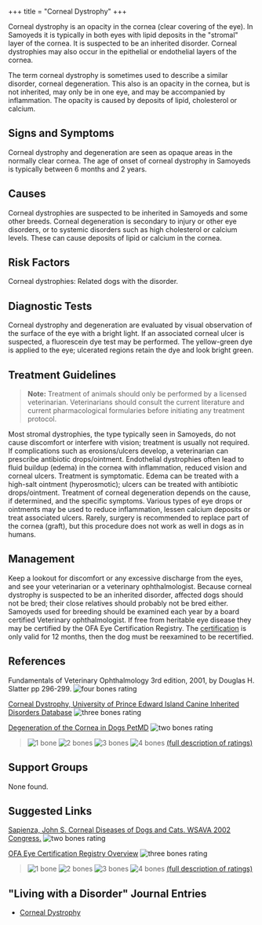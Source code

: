 +++
title = "Corneal Dystrophy"
+++



Corneal dystrophy is an opacity in the cornea (clear covering of the
eye).  In Samoyeds it is typically in both eyes with lipid deposits in
the "stromal" layer of the cornea. It is suspected to be an inherited
disorder.  Corneal dystrophies may also occur in the epithelial or
endothelial layers of the cornea.





The term corneal dystrophy is sometimes used to describe a similar
disorder, corneal degeneration. This also is an opacity in the cornea,
but is not inherited, may only be in one eye, and may be accompanied by
inflammation. The opacity is caused by deposits of lipid, cholesterol or
calcium.

Signs and Symptoms
------------------

Corneal dystrophy and degeneration are seen as opaque areas in the
normally clear cornea. The age of onset of corneal dystrophy in Samoyeds
is typically between 6 months and 2 years.



Causes
------

Corneal dystrophies are suspected to be inherited in Samoyeds and some
other breeds. Corneal degeneration is secondary to injury or other eye
disorders, or to systemic disorders such as high cholesterol or calcium
levels. These can cause deposits of lipid or calcium in the cornea.



Risk Factors
------------

Corneal dystrophies: Related dogs with the disorder.



Diagnostic Tests
----------------

Corneal dystrophy and degeneration are evaluated by visual observation
of the surface of the eye with a bright light. If an associated corneal
ulcer is suspected, a fluorescein dye test may be performed. The
yellow-green dye is applied to the eye; ulcerated regions retain the dye
and look bright green.



Treatment Guidelines
--------------------

> **Note:** Treatment of animals should only be performed by a licensed
> veterinarian. Veterinarians should consult the current literature and
> current pharmacological formularies before initiating any treatment
> protocol.

Most stromal dystrophies, the type typically seen in Samoyeds, do not
cause discomfort or interfere with vision; treatment is usually not
required. If complications such as erosions/ulcers develop, a
veterinarian can prescribe antibiotic drops/ointment. Endothelial
dystrophies often lead to fluid buildup (edema) in the cornea with
inflammation, reduced vision and corneal ulcers. Treatment is
symptomatic. Edema can be treated with a high-salt ointment
(hyperosmotic); ulcers can be treated with antibiotic drops/ointment.
Treatment of corneal degeneration depends on the cause, if determined,
and the specific symptoms. Various types of eye drops or ointments may
be used to reduce inflammation, lessen calcium deposits or treat
associated ulcers. Rarely, surgery is recommended to replace part of the
cornea (graft), but this procedure does not work as well in dogs as in
humans.



Management
----------

Keep a lookout for discomfort or any excessive discharge from the eyes,
and see your veterinarian or a veterinary ophthalmologist. Because
corneal dystrophy is suspected to be an inherited disorder, affected
dogs should not be bred; their close relatives should probably not be
bred either. Samoyeds used for breeding should be examined each year by
a board certified Veterinary ophthalmologist. If free from heritable eye
disease they may be certified by the OFA  Eye Certification Registry.
The
[certification](https://www.ofa.org/diseases/eye-certification) is
only valid for 12 months, then the dog must be reexamined to be
recertified.



References
----------

Fundamentals of Veterinary Ophthalmology 3rd edition, 2001, by Douglas
H. Slatter pp 296-299.
![four bones rating](/img/4-bones.gif)


[Corneal Dystrophy, University of Prince Edward Island Canine Inherited Disorders Database](http://discoveryspace.upei.ca/cidd/disorder/corneal-dystrophy)
![three bones rating](/img/3-bones.gif)


[Degeneration of the Cornea in Dogs PetMD](http://www.petmd.com/dog/conditions/eyes/c_multi_corneal_degenerations_infiltrations)
![two bones rating](/img/2-bones.gif)



> ![1 bone](/img/1-bone.gif)
> ![2 bones](/img/2-bones.gif)
> ![3 bones](/img/3-bones.gif)
> ![4 bones](/img/4-bones.gif)
> [(full description of ratings)](/diseases/ratings-what-do-they-mean)

Support Groups
--------------

None found.

Suggested Links
---------------

[Sapienza, John S. Corneal Diseases of Dogs and Cats. WSAVA 2002
Congress.](http://www.vin.com/proceedings/Proceedings.plx?CID=WSAVA2002&PID=2647)
![two bones
rating](/img/2-bones.gif)


[OFA Eye Certification Registry
Overview](https://www.ofa.org/?s=eye+overview)
![three bones
rating](/img/3-bones.gif)






> ![1 bone](/img/1-bone.gif)
> ![2 bones](/img/2-bones.gif)
> ![3 bones](/img/3-bones.gif)
> ![4 bones](/img/4-bones.gif)
> [(full description of ratings)](/diseases/ratings-what-do-they-mean)


"Living with a Disorder" Journal Entries
----------------------------------------

- [Corneal Dystrophy](/diseases/corneal-dystrophy-corneal-dystrophy)
